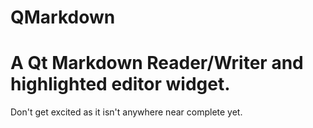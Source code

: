 # QMarkdown
A Qt Markdown Reader/Writer and highlighted editor widget.
======================================================

Don't get excited as it isn't anywhere near complete yet.

